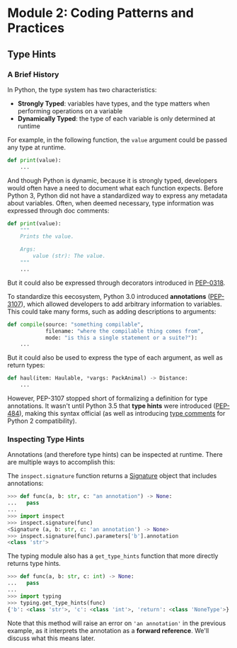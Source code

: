 # Module 2: Coding Patterns and Practices

## Type Hints

### A Brief History

In Python, the type system has two characteristics:

- **Strongly Typed**: variables have types, and the type matters when performing operations on a variable
- **Dynamically Typed**: the type of each variable is only determined at runtime

For example, in the following function, the `value` argument could be passed any type at runtime.

```py
def print(value):
    ...
```

And though Python is dynamic, because it is strongly typed, developers would often have a need to document what each function expects.  Before Python 3, Python did not have a standardized way to express any metadata about variables.  Often, when deemed necessary, type information was expressed through doc comments:

```py
def print(value):
    """
    Prints the value.

    Args:
        value (str): The value.
    """
    ...
```

But it could also be expressed through decorators introduced in [PEP-0318](https://peps.python.org/pep-0318/).

To standardize this eecosystem, Python 3.0 introduced **annotations** ([PEP-3107](https://peps.python.org/pep-3107/)), which allowed developers to add arbitrary information to variables.  This could take many forms, such as adding descriptions to arguments:

```py
def compile(source: "something compilable",
            filename: "where the compilable thing comes from",
            mode: "is this a single statement or a suite?"):
    ...
```

But it could also be used to express the type of each argument, as well as return types:

```py
def haul(item: Haulable, *vargs: PackAnimal) -> Distance:
    ...
```

However, PEP-3107 stopped short of formalizing a definition for type annotations.  It wasn't until Python 3.5 that **type hints** were introduced ([PEP-484](https://peps.python.org/pep-0484/)), making this syntax official (as well as introducing [type comments](https://peps.python.org/pep-0484/#suggested-syntax-for-python-2-7-and-straddling-code) for Python 2 compatibility).

### Inspecting Type Hints
Annotations (and therefore type hints) can be inspected at runtime.  There are multiple ways to accomplish this:

The `inspect.signature` function returns a [Signature](https://docs.python.org/3/library/inspect.html#inspect.Signature) object that includes annotations:

```py
>>> def func(a, b: str, c: "an annotation") -> None:
...   pass
... 
>>> import inspect
>>> inspect.signature(func)
<Signature (a, b: str, c: 'an annotation') -> None>
>>> inspect.signature(func).parameters['b'].annotation
<class 'str'>
```

The typing module also has a `get_type_hints` function that more directly returns type hints.

```py
>>> def func(a, b: str, c: int) -> None:
...   pass
... 
>>> import typing
>>> typing.get_type_hints(func) 
{'b': <class 'str'>, 'c': <class 'int'>, 'return': <class 'NoneType'>}
```

Note that this method will raise an error on `'an annotation'` in the previous example, as it interprets the annotation as a **forward reference**.  We'll discuss what this means later.